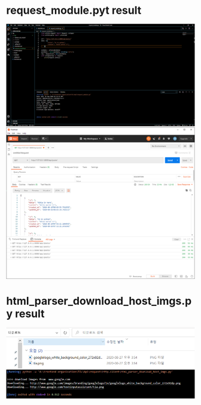 # request_module.pyt result

<img src="imgs/doc1_1.PNG" alt="code result" /> <br/>
<img src="imgs/doc1_2.PNG" alt="code result" /> <br/>

# html_parser_download_host_imgs.py result

<img src="imgs/result_1.PNG" alt="code result" /> <br/>
<img src="imgs/result_2.PNG" alt="code result" /> <br/>


